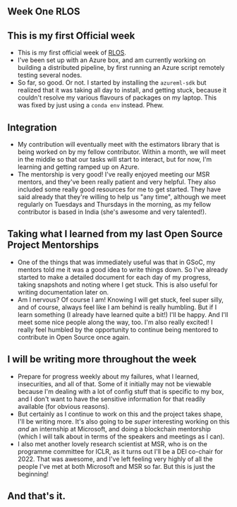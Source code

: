 ## Week One RLOS

## This is my first Official week
- This is my first official week of [RLOS](https://www.microsoft.com/en-us/research/academic-program/rl-open-source-fest/).
- I've been set up with an Azure box, and am currently working on building a distributed pipeline, by first running an Azure script remotely testing several nodes.
- So far, so good. Or not. I started by installing the ```azureml-sdk``` but realized that it was taking all day to install, and getting stuck, because it couldn't resolve
my various flavours of packages on my laptop. This was fixed by just using a ```conda env``` instead. Phew.

## Integration
- My contribution will eventually meet with the estimators library that is being worked on by my fellow contributor. Within a month, we will meet in the middle
so that our tasks will start to interact, but for now, I'm learning and getting ramped up on Azure. 
- The mentorship is very good! I've really enjoyed meeting our MSR mentors, and they've been really patient and very helpful. They also included some really good
resources for me to get started. They have said already that they're willing to help us "any time", although we meet regularly on Tuesdays and Thursdays in the
morning, as my fellow contributor is based in India (she's awesome and very talented!).

## Taking what I learned from my last Open Source Project Mentorships
- One of the things that was immediately useful was that in GSoC, my mentors told me it was a good idea to write things down. So I've already started to make
a detailed document for each day of my progress, taking snapshots and noting where I get stuck. This is also useful for writing documentation later on.
- Am I nervous? Of course I am! Knowing I will get stuck, feel super silly, and of course, always feel like I am behind is really humbling. But if I learn something
(I already have learned quite a bit!) I'll be happy. And I'll meet some nice people along the way, too. I'm also really excited! I really feel humbled by the opportunity to continue being mentored to contribute in Open Source once again.

## I will be writing more throughout the week
- Prepare for progress weekly about my failures, what I learned, insecurities, and all of that. Some of it initially may not be viewable because I'm dealing
with a lot of config stuff that is specific to my box, and I don't want to have the sensitive information for that readily available (for obvious reasons).
- But certainly as I continue to work on this and the project takes shape, I'll be writing more. It's also going to be *super* interesting working on this *and*
an internship at Microsoft, and doing a blockchain mentorship (which I will talk about in terms of the speakers and meetings as I can).
- I also met another lovely research scientist at MSR, who is on the programme committee for ICLR, as it turns out I'll be a DEI co-chair for 2022. That was awesome,
and I've left feeling very highly of all the people I've met at both Microsoft and MSR so far. But this is just the beginning!

## And that's it.
